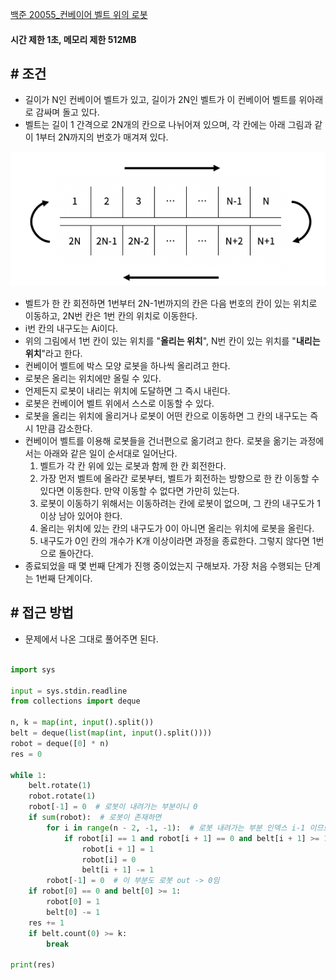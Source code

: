 
[백준 20055_컨베이어 벨트 위의 로봇](https://www.acmicpc.net/problem/20055)


#### **시간 제한 1초, 메모리 제한 512MB**


## **# 조건**

- 길이가 N인 컨베이어 벨트가 있고, 길이가 2N인 벨트가 이 컨베이어 벨트를 위아래로 감싸며 돌고 있다. 
- 벨트는 길이 1 간격으로 2N개의 칸으로 나뉘어져 있으며, 각 칸에는 아래 그림과 같이 1부터 2N까지의 번호가 매겨져 있다.

![](assets/Pasted%20image%2020230609193217.png)

- 벨트가 한 칸 회전하면 1번부터 2N-1번까지의 칸은 다음 번호의 칸이 있는 위치로 이동하고, 2N번 칸은 1번 칸의 위치로 이동한다. 
- i번 칸의 내구도는 Ai이다. 
- 위의 그림에서 1번 칸이 있는 위치를 "**올리는 위치**", N번 칸이 있는 위치를 "**내리는 위치**"라고 한다.
- 컨베이어 벨트에 박스 모양 로봇을 하나씩 올리려고 한다. 
- 로봇은 올리는 위치에만 올릴 수 있다. 
- 언제든지 로봇이 내리는 위치에 도달하면 그 즉시 내린다. 
- 로봇은 컨베이어 벨트 위에서 스스로 이동할 수 있다. 
- 로봇을 올리는 위치에 올리거나 로봇이 어떤 칸으로 이동하면 그 칸의 내구도는 즉시 1만큼 감소한다.
- 컨베이어 벨트를 이용해 로봇들을 건너편으로 옮기려고 한다. 로봇을 옮기는 과정에서는 아래와 같은 일이 순서대로 일어난다.
	1. 벨트가 각 칸 위에 있는 로봇과 함께 한 칸 회전한다.
	2. 가장 먼저 벨트에 올라간 로봇부터, 벨트가 회전하는 방향으로 한 칸 이동할 수 있다면 이동한다. 만약 이동할 수 없다면 가만히 있는다.
	3. 로봇이 이동하기 위해서는 이동하려는 칸에 로봇이 없으며, 그 칸의 내구도가 1 이상 남아 있어야 한다.
	4. 올리는 위치에 있는 칸의 내구도가 0이 아니면 올리는 위치에 로봇을 올린다.
	5. 내구도가 0인 칸의 개수가 K개 이상이라면 과정을 종료한다. 그렇지 않다면 1번으로 돌아간다.
- 종료되었을 때 몇 번째 단계가 진행 중이었는지 구해보자. 가장 처음 수행되는 단계는 1번째 단계이다.




## **# 접근 방법**

- 문제에서 나온 그대로 풀어주면 된다.



```python

import sys  
  
input = sys.stdin.readline  
from collections import deque  
  
n, k = map(int, input().split())  
belt = deque(list(map(int, input().split())))  
robot = deque([0] * n)  
res = 0  
  
while 1:  
    belt.rotate(1)  
    robot.rotate(1)  
    robot[-1] = 0  # 로봇이 내려가는 부분이니 0  
    if sum(robot):  # 로봇이 존재하면  
        for i in range(n - 2, -1, -1):  # 로봇 내려가는 부분 인덱스 i-1 이므로 그 전인 i-2부터  
            if robot[i] == 1 and robot[i + 1] == 0 and belt[i + 1] >= 1:  
                robot[i + 1] = 1  
                robot[i] = 0  
                belt[i + 1] -= 1  
        robot[-1] = 0  # 이 부분도 로봇 out -> 0임  
    if robot[0] == 0 and belt[0] >= 1:  
        robot[0] = 1  
        belt[0] -= 1  
    res += 1  
    if belt.count(0) >= k:  
        break  
  
print(res)
```